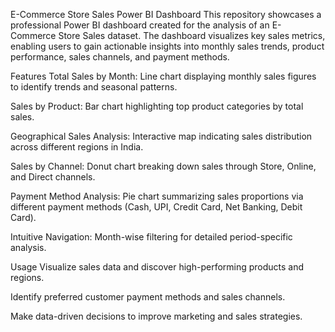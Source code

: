 E-Commerce Store Sales Power BI Dashboard
This repository showcases a professional Power BI dashboard created for the analysis of an E-Commerce Store Sales dataset. The dashboard visualizes key sales metrics, enabling users to gain actionable insights into monthly sales trends, product performance, sales channels, and payment methods.

Features
Total Sales by Month: Line chart displaying monthly sales figures to identify trends and seasonal patterns.

Sales by Product: Bar chart highlighting top product categories by total sales.

Geographical Sales Analysis: Interactive map indicating sales distribution across different regions in India.

Sales by Channel: Donut chart breaking down sales through Store, Online, and Direct channels.

Payment Method Analysis: Pie chart summarizing sales proportions via different payment methods (Cash, UPI, Credit Card, Net Banking, Debit Card).

Intuitive Navigation: Month-wise filtering for detailed period-specific analysis.

Usage
Visualize sales data and discover high-performing products and regions.

Identify preferred customer payment methods and sales channels.

Make data-driven decisions to improve marketing and sales strategies.
